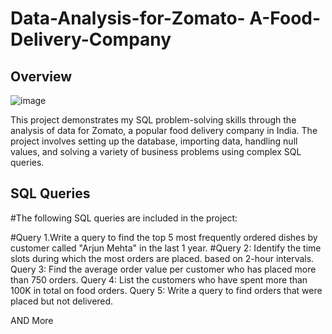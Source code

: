 # Data-Analysis-for-Zomato- A-Food-Delivery-Company
## Overview
![image](https://github.com/user-attachments/assets/1f9a2e77-5f68-42e8-a0da-20ee4b809e00)

This project demonstrates my SQL problem-solving skills through the analysis of data for Zomato, a popular food delivery company in India. The project involves setting up the database, importing data, handling null values, and solving a variety of business problems using complex SQL queries.

## SQL Queries
#The following SQL queries are included in the project:

#Query 1.Write a query to find the top 5 most frequently ordered dishes by customer called "Arjun Mehta" in the last 1 year.
#Query 2: Identify the time slots during which the most orders are placed. based on 2-hour intervals.
Query 3: Find the average order value per customer who has placed more than 750 orders.
Query 4: List the customers who have spent more than 100K in total on food orders.
Query 5: Write a query to find orders that were placed but not delivered.

AND More
